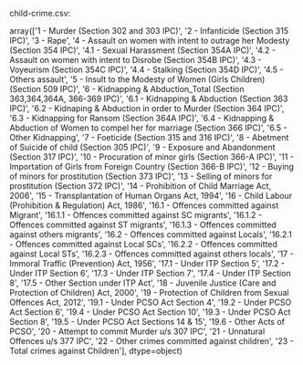 child-crime.csv:

array(['1 - Murder (Section 302 and 303 IPC)',
       '2 - Infanticide (Section 315 IPC)', '3 - Rape',
       '4 - Assault on women with intent to outrage her Modesty (Section 354 IPC)',
       '4.1 - Sexual Harassment (Section 354A IPC)',
       '4.2 - Assault on women with intent to Disrobe (Section 354B IPC)',
       '4.3 - Voyeurism (Section 354C IPC)',
       '4.4 - Stalking (Section 354D IPC)', '4.5 - Others assault',
       '5 - Insult to the Modesty of Women (Girls Children) (Section 509 IPC)',
       '6 - Kidnapping & Abduction_Total (Section 363,364,364A, 366-369 IPC)',
       '6.1 - Kidnapping & Abduction (Section 363 IPC)',
       '6.2 - Kidnaping & Abduction in order to Murder (Section 364 IPC)',
       '6.3 - Kidnapping for Ransom (Section 364A IPC)',
       '6.4 - Kidnapping & Abduction of Women to compel her for marriage (Section 366 IPC)',
       '6.5 - Other Kidnapping',
       '7 - Foeticide (Section 315 and 316 IPC)',
       '8 - Abetment of Suicide of child (Section 305 IPC)',
       '9 - Exposure and Abandonment (Section 317 IPC)',
       '10 - Procuration of minor girls (Section 366-A IPC)',
       '11 - Importation of Girls from Foreign Country (Section 366-B IPC)',
       '12 - Buying of minors for prostitution (Section 373 IPC)',
       '13 - Selling of minors for prostitution (Section 372 IPC)',
       '14 - Prohibition of Child Marriage Act, 2006',
       '15 - Transplantation of Human Organs Act, 1994',
       '16 - Child Labour (Prohibition & Regulation) Act, 1986',
       '16.1 - Offences committed against Migrant',
       '16.1.1 - Offences committed against SC migrants',
       '16.1.2 - Offences committed against ST migrants',
       '16.1.3 - Offences committed against others migrants',
       '16.2 - Offences committed against Locals',
       '16.2.1 - Offences committed against Local SCs',
       '16.2.2 - Offences committed against Local STs',
       '16.2.3 - Offences committed against others locals',
       '17 - Immoral Traffic (Prevention) Act, 1956',
       '17.1 - Under ITP Section 5', '17.2 - Under ITP Section 6',
       '17.3 - Under ITP Section 7', '17.4 - Under ITP Section 8',
       '17.5 - Other Section under ITP Act',
       '18 - Juvenile Justice (Care and Protection of Children) Act, 2000',
       '19 - Protection of Children from Sexual Offences Act, 2012',
       '19.1 - Under PCSO Act Section 4',
       '19.2 - Under PCSO Act Section 6',
       '19.4 - Under PCSO Act Section 10',
       '19.3 - Under PCSO Act Section 8',
       '19.5 - Under PCSO Act Sections 14 & 15',
       '19.6 - Other Acts of PCSO',
       '20 - Attempt to commit Murder u/s 307 IPC',
       '21 - Unnatural Offences u/s 377 IPC',
       '22 - Other crimes committed against children',
       '23 - Total crimes against Children'], dtype=object)